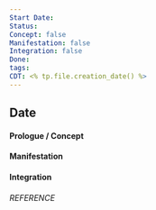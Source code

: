 ---Start Date:
Status:
Concept: false
Manifestation: false
Integration: false
Done:
tags:
CDT: <% tp.file.creation_date() %>
---
Date
---
#### Prologue / Concept

#### Manifestation

#### Integration

###### REFERENCE
